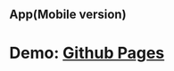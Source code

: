## App(Mobile version)

# Demo: [Github Pages](https://mr-sychevskyi.github.io/test-mobile/src/index.html)
